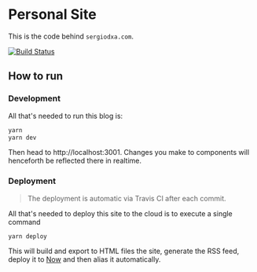 # Personal Site

This is the code behind `sergiodxa.com`.

[![Build Status](https://travis-ci.org/sergiodxa/personal-site.svg?branch=master)](https://travis-ci.org/sergiodxa/personal-site)

## How to run

### Development

All that's needed to run this blog is:

```bash
yarn
yarn dev
```

Then head to http://localhost:3001. Changes you make to components will henceforth be reflected there in realtime.

### Deployment

> The deployment is automatic via Travis CI after each commit.

All that's needed to deploy this site to the cloud is to execute a single command

```
yarn deploy
```

This will build and export to HTML files the site, generate the RSS feed, deploy it to [Now](https://now.sh) and then alias it automatically.
